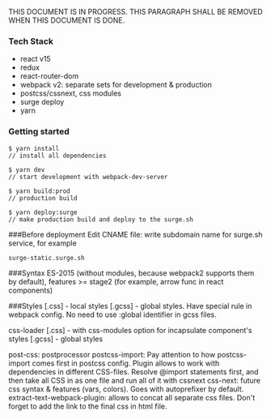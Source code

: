 THIS DOCUMENT IS IN PROGRESS. THIS PARAGRAPH SHALL BE REMOVED WHEN THIS DOCUMENT IS DONE.

### Tech Stack
- react v15
- redux
- react-router-dom
- webpack v2: separate sets for development & production
- postcss/cssnext, css modules
- surge deploy
- yarn


### Getting started
```
$ yarn install
// install all dependencies
```
```
$ yarn dev
// start development with webpack-dev-server
```
```
$ yarn build:prod
// production build
```
```
$ yarn deploy:surge
// make production build and deploy to the surge.sh
```

###Before deployment
Edit CNAME file: write subdomain name for surge.sh service, for example 
```
surge-static.surge.sh
```

###Syntax
ES-2015 (without modules, because webpack2 supports them by default), features >= stage2 (for example, arrow func in react components)

###Styles
[.css] - local styles
[.gcss] - global styles. Have special rule in webpack config. No need to use :global identifier in gcss files.

css-loader
[.css] - with css-modules option for incapsulate component's styles
[.gcss] - global styles

post-css: postprocessor
postcss-import: Pay attention to how postcss-import comes first in postcss config. Plugin allows to work with dependencies in different CSS-files. Resolve @import statements first, and then take all CSS in as one file and run all of it with cssnext
css-next: future css syntax & features (vars, colors). Goes with autoprefixer by default.
extract-text-webpack-plugin: allows to concat all separate css files. Don't forget to add the link to the final css in html file.

 


